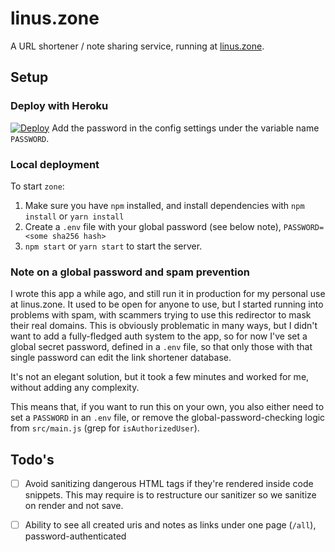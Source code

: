 # linus.zone

A URL shortener / note sharing service, running at [linus.zone](https://linus.zone).

## Setup

### Deploy with Heroku

[![Deploy](https://www.herokucdn.com/deploy/button.svg)](https://heroku.com/deploy)
Add the password in the config settings under the variable name `PASSWORD`.

### Local deployment

To start `zone`:

1. Make sure you have `npm` installed, and install dependencies with `npm install` or `yarn install`
2. Create a `.env` file with your global password (see below note), `PASSWORD=<some sha256 hash>`
3. `npm start` or `yarn start` to start the server.

### Note on a global password and spam prevention

I wrote this app a while ago, and still run it in production for my personal use at linus.zone. It used to be open for anyone to use, but I started running into problems with spam, with scammers trying to use this redirector to mask their real domains. This is obviously problematic in many ways, but I didn't want to add a fully-fledged auth system to the app, so for now I've set a global secret password, defined in a `.env` file, so that only those with that single password can edit the link shortener database.

It's not an elegant solution, but it took a few minutes and worked for me, without adding any complexity.

This means that, if you want to run this on your own, you also either need to set a `PASSWORD` in an `.env` file, or remove the global-password-checking logic from `src/main.js` (grep for `isAuthorizedUser`).

## Todo's

- [ ] Avoid sanitizing dangerous HTML tags if they're rendered inside code snippets. This may require is to restructure our sanitizer so we sanitize on render and not save.
- [ ] Ability to see all created uris and notes as links under one page (`/all`), password-authenticated

